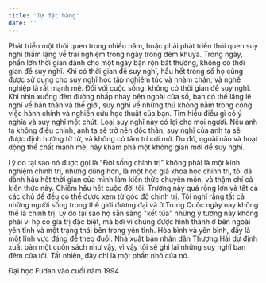 ```yaml
---
title: 'Tự đặt hàng'
date: ''
---
```

Phát triển một thói quen trong nhiều năm, hoặc phải phát triển thói quen suy nghĩ thầm lặng về trải nghiệm trong ngày trong đêm khuya. Trong ngày, phần lớn thời gian dành cho một ngày bận rộn bất thường, không có thời gian để suy nghĩ. Khi có thời gian để suy nghĩ, hầu hết trong số họ cũng được sử dụng cho suy nghĩ học tập nghiêm túc và nhàm chán, và nghề nghiệp là rất mạnh mẽ. Đối với cuộc sống, không có thời gian để suy nghĩ. Khi nhìn xuống đèn đường nhấp nháy bên ngoài cửa sổ, bạn có thể lặng lẽ nghĩ về bản thân và thế giới, suy nghĩ về những thứ không nằm trong công việc hành chính và nghiên cứu học thuật của bạn. Tìm hiểu điều gì có ý nghĩa và suy nghĩ một chút.
Loại suy nghĩ này có lợi cho mọi người. Nếu anh ta không điều chỉnh, anh ta sẽ trở nên độc thân, suy nghĩ của anh ta sẽ được định hướng từ từ, và không có tâm trí cởi mở. Do đó, ngoài não và hoạt động thể chất mạnh mẽ, hãy khám phá một không gian mới để suy nghĩ.

Lý do tại sao nó được gọi là "Đời sống chính trị" không phải là một kinh nghiệm chính trị, nhưng đúng hơn, là một học giả khoa học chính trị, tôi đã dành hầu hết thời gian của mình làm kiến ​​thức chuyên môn, và thậm chí cả kiến ​​thức này. Chiếm hầu hết cuộc đời tôi. Trường này quá rộng lớn và tất cả các chủ đề đều có thể được xem từ góc độ chính trị. Tôi nghĩ rằng tất cả những người sống trong thế giới đương đại và ở Trung Quốc ngày nay không thể là chính trị.
Lý do tại sao họ sẵn sàng "kết tủa" những ý tưởng này không phải vì họ có giá trị đặc biệt, mà bởi vì chúng được hình thành ở bên ngoài yên tĩnh và một trạng thái bên trong yên tĩnh. Hòa bình và yên bình, đây là một lĩnh vực đáng để theo đuổi.
Nhà xuất bản nhân dân Thượng Hải dự định xuất bản một cuốn sách như vậy, vì vậy tôi sẽ ghi lại những suy nghĩ ban đêm của tôi. Tất nhiên, đây chỉ là một phần nhỏ của nó.

Đại học Fudan vào cuối năm 1994
